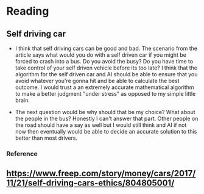 # Reading

## Self driving car

-  I think that self driving cars can be good and bad.  The scenario from the article says what would you do with a self driven car if you might be forced to crash into a bus.  Do you avoid the busy?  Do you have time to take control of your self driven vehicle before its too late?  I think that the algorithm for the self driven car and AI should be able to ensure that you avoid whatever you're gonna hit and be able to calculate the best outcome.  I would trust a an extremely accurate mathematical algorithm to make a better judgment "under stress" as opposed to my simple little brain.

- The next question would be why should that be my choice?  What about the people in the bus?  Honestly I can't answer that part.  Other people on the road should have a say as well but I would still think and AI if not now then eventually would be able to decide an accurate solution to this better than most drivers.

### Reference
## https://www.freep.com/story/money/cars/2017/11/21/self-driving-cars-ethics/804805001/